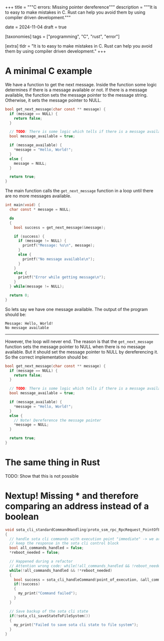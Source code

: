 +++
title = """C errors: Missing pointer dereference"""
description = """It is to easy to make mistakes in C. Rust can help you avoid them by using compiler driven development."""

date = 2024-11-04
draft = true

[taxonomies]
tags = ["programming", "C", "rust", "error"]

[extra]
tldr = "It is to easy to make mistakes in C. Rust can help you avoid them by using compiler driven development."
+++

# A minimal C example

We have a function to get the next message. Inside the function some logic determines if there is a message available or not.
If there is a message available, the function sets the message pointer to the message string. Otherwise, it sets the message pointer to NULL.

``` C
bool get_next_message(char const ** message) {
  if (message == NULL) {
    return false;
  }

  // TODO: There is some logic which tells if there is a message available
  bool message_available = true; 

  if (message_available) {
    *message = "Hello, World!";
  }
  else {
    message = NULL;
  }

  return true;
}
```

The main function calls the `get_next_message` function in a loop until there are no more messages available.

``` C
int main(void) {
  char const * message = NULL;

  do
  {
    bool success = get_next_message(&message);

    if (success) {
      if (message != NULL) {
        printf("Message: %s\n", message);
      }
      else {
        printf("No message available\n");
      }
    }
    else {
      printf("Error while getting message\n");
    }
  } while(message != NULL);

  return 0;
}
```

So lets say we have one message available. The output of the program should be:

``` output
Message: Hello, World!
No message available 
```
---

However, the loop will never end. The reason is that the `get_next_message` function sets the message pointer to NULL when there is no message available. But it should set the message pointer to NULL by dereferencing it. So the correct implementation should be:

``` C
bool get_next_message(char const ** message) {
  if (message == NULL) {
    return false;
  }

  // TODO: There is some logic which tells if there is a message available
  bool message_available = true; 

  if (message_available) {
    *message = "Hello, World!";
  }
  else {
    // Note! Dereference the message pointer
    *message = NULL;
  }

  return true;
}
```

# The same thing in Rust
TODO: Show that this is not possible


# Nextup! Missing * and therefore comparing an address instead of a boolean

``` C
void sota_cli_standardCommandHandling(proto_ssm_rpc_RpcRequest_PointOfExecution point_of_execution, bool *reboot_needed)
{
  // handle sota cli commands with execution point "immediate" -> we are not attached to the network yet so we just
  // keep the response in the sota cli control block
  bool all_commands_handled = false;
  *reboot_needed = false;

  // Happened during a refactor
  // Attention wrong code: while(!all_commands_handled && !reboot_needed)
  while(!all_commands_handled && !*reboot_needed)
  {
    bool success = sota_cli_handleCommand(point_of_execution, &all_commands_handled, reboot_needed);
    if(!success)
    {
      my_print("Command failed");
    }
  }

  // Save backup of the sota cli state
  if(!sota_cli_saveStateToFileSystem())
  {
    my_print("Failed to save sota cli state to file system");
  }
}
```